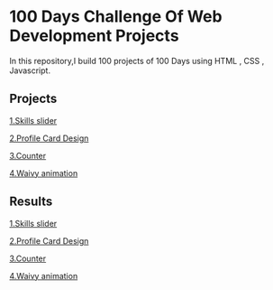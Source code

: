 # 100 Days Challenge Of Web Development Projects
In this repository,I build 100 projects of 100 Days using HTML , CSS , Javascript.

## Projects
[1.Skills slider](https://github.com/imlavaraju/100_Days_ChallengeOf_webDev_projects/tree/main/1.Skills_slider)

[2.Profile Card Design](https://github.com/imlavaraju/100_Days_ChallengeOf_webDev_projects/tree/main/2.Profile%20Card%20Design)

[3.Counter](https://github.com/imlavaraju/100_Days_ChallengeOf_webDev_projects/tree/main/3.Counter)

[4.Waivy animation]()


## Results
[1.Skills slider](https://imlavaraju.github.io/100_Days_ChallengeOf_webDev_projects/1.Skills_slider/)

[2.Profile Card Design](https://imlavaraju.github.io/100_Days_ChallengeOf_webDev_projects/2.Profile%20Card%20Design/)

[3.Counter](https://imlavaraju.github.io/100_Days_ChallengeOf_webDev_projects/3.Counter/)

[4.Waivy animation]()
